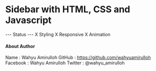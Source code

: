 # Sidebar with HTML, CSS and Javascript

--- Status ---
X Styling
X Responsive
X Animation

#### About Author
Name : Wahyu Amirulloh
GitHub : https://github.com/wahyuamirulloh
Facebook : Wahyu Amirulloh
Twitter : @wahyu_amirulloh